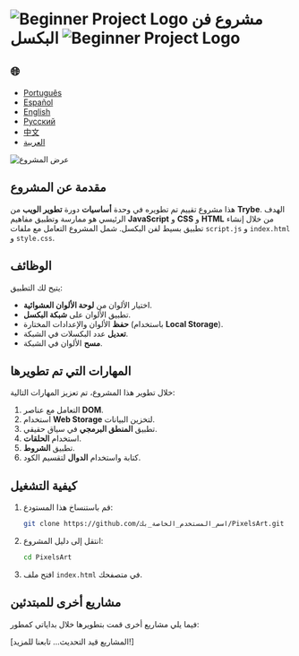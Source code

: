 # ![Beginner Project Logo](https://img.icons8.com/emoji/48/000000/star-emoji.png) مشروع فن البكسل ![Beginner Project Logo](https://img.icons8.com/emoji/48/000000/star-emoji.png)

<h2>🌐</h2>
<ul>
  <li><a href="https://github.com/SamuelRocha91/PixelsArt" target="_blank">Português</a></li>
  <li><a href="https://github.com/SamuelRocha91/PixelsArt/blob/main/README_es.md" target="_blank">Español</a></li>
  <li><a href="https://github.com/SamuelRocha91/PixelsArt/blob/main/README_en.md" target="_blank">English</a></li>
  <li><a href="https://github.com/SamuelRocha91/PixelsArt/blob/main/README_ru.md" target="_blank">Русский</a></li>
  <li><a href="https://github.com/SamuelRocha91/PixelsArt/blob/main/README_ch.md" target="_blank">中文</a></li>
  <li><a href="https://github.com/SamuelRocha91/PixelsArt/blob/main/README_ar.md" target="_blank">العربية</a></li>
</ul>

![عرض المشروع](./gifs/paletadecores.gif)

## مقدمة عن المشروع
هذا مشروع تقييم تم تطويره في وحدة **أساسيات** دورة **تطوير الويب** من **Trybe**. الهدف الرئيسي هو ممارسة وتطبيق مفاهيم **JavaScript** و **CSS** و **HTML** من خلال إنشاء تطبيق بسيط لفن البكسل. شمل المشروع التعامل مع ملفات `script.js` و `index.html` و `style.css`.

## الوظائف
يتيح لك التطبيق:

- اختيار الألوان من **لوحة الألوان العشوائية**.
- تطبيق الألوان على **شبكة البكسل**.
- **حفظ** الألوان والإعدادات المختارة (باستخدام **Local Storage**).
- **تعديل** عدد البكسلات في الشبكة.
- **مسح** الألوان في الشبكة.

## المهارات التي تم تطويرها
خلال تطوير هذا المشروع، تم تعزيز المهارات التالية:

1. التعامل مع عناصر **DOM**.
2. استخدام **Web Storage** لتخزين البيانات.
3. تطبيق **المنطق البرمجي** في سياق حقيقي.
4. استخدام **الحلقات**.
5. تطبيق **الشروط**.
6. كتابة واستخدام **الدوال** لتقسيم الكود.

## كيفية التشغيل

1. قم باستنساخ هذا المستودع:
   ```bash
   git clone https://github.com/اسم_المستخدم_الخاصة_بك/PixelsArt.git
   ```
2. انتقل إلى دليل المشروع:
   ```bash
   cd PixelsArt
   ```
3. افتح ملف `index.html` في متصفحك.

## مشاريع أخرى للمبتدئين
فيما يلي مشاريع أخرى قمت بتطويرها خلال بداياتي كمطور:

[المشاريع قيد التحديث... تابعنا للمزيد!]

